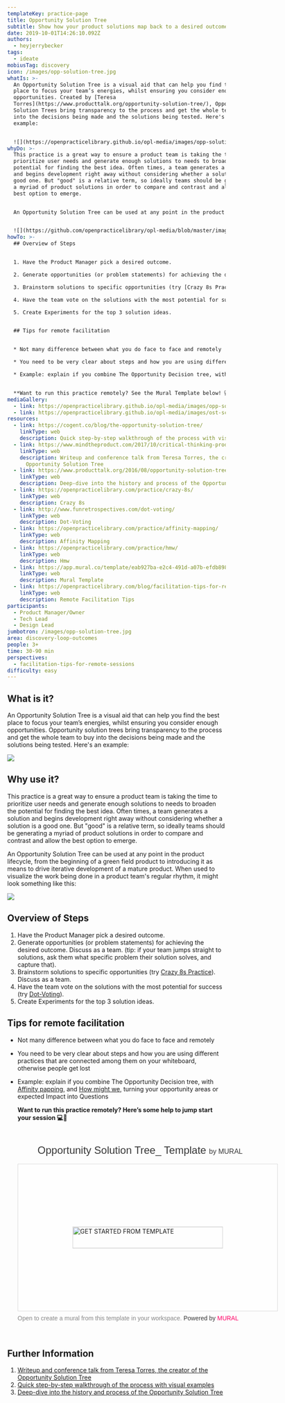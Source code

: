 ```yaml
---
templateKey: practice-page
title: Opportunity Solution Tree
subtitle: Show how your product solutions map back to a desired outcome
date: 2019-10-01T14:26:10.092Z
authors:
  - heyjerrybecker
tags:
  - ideate
mobiusTag: discovery
icon: /images/opp-solution-tree.jpg
whatIs: >-
  An Opportunity Solution Tree is a visual aid that can help you find the best
  place to focus your team’s energies, whilst ensuring you consider enough
  opportunities. Created by [Teresa
  Torres](https://www.producttalk.org/opportunity-solution-tree/), Opportunity
  Solution Trees bring transparency to the process and get the whole team to buy
  into the decisions being made and the solutions being tested. Here's an
  example:


  ![](https://openpracticelibrary.github.io/opl-media/images/opp-solution-tree.jpg)
whyDo: >-
  This practice is a great way to ensure a product team is taking the time to
  prioritize user needs and generate enough solutions to needs to broaden the
  potential for finding the best idea. Often times, a team generates a solution
  and begins development right away without considering whether a solution is a
  good one. But "good" is a relative term, so ideally teams should be generating
  a myriad of product solutions in order to compare and contrast and allow the
  best option to emerge.


  An Opportunity Solution Tree can be used at any point in the product lifecycle, from the beginning of a green field product to introducing it as means to drive iterative development of a mature product. When used to visualize the work being done in a product team's regular rhythm, it might look something like this:


  ![](https://github.com/openpracticelibrary/opl-media/blob/master/images/ost-scale.png?raw=true)
howTo: >-
  ## Overview of Steps


  1. Have the Product Manager pick a desired outcome.

  2. Generate opportunities (or problem statements) for achieving the desired outcome. Discuss as a team. (tip: if your team jumps straight to solutions, ask them what specific problem their solution solves, and capture that).

  3. Brainstorm solutions to specific opportunities (try [Crazy 8s Practice](https://openpracticelibrary.com/practice/crazy-8s/)). Discuss as a team.

  4. Have the team vote on the solutions with the most potential for success (try [Dot-Voting](http://www.funretrospectives.com/dot-voting/)).

  5. Create Experiments for the top 3 solution ideas.


  ## Tips for remote facilitation


  * Not many difference between what you do face to face and remotely

  * You need to be very clear about steps and how you are using different practices that are connected among them on your whiteboard, otherwise people get lost

  * Example: explain if you combine The Opportunity Decision tree, with [Affinity mapping](https://openpracticelibrary.com/practice/affinity-mapping/), and [How might we](https://openpracticelibrary.com/practice/hmw/), turning your opportunity areas or expected Impact into Questions


  **Want to run this practice remotely? See the Mural Template below! 💻🙏**
mediaGallery:
  - link: https://openpracticelibrary.github.io/opl-media/images/opp-solution-tree.jpg
  - link: https://openpracticelibrary.github.io/opl-media/images/ost-scale.png
resources:
  - link: https://cogent.co/blog/the-opportunity-solution-tree/
    linkType: web
    description: Quick step-by-step walkthrough of the process with visual examples
  - link: https://www.mindtheproduct.com/2017/10/critical-thinking-product-teams-teresa-torres/
    linkType: web
    description: Writeup and conference talk from Teresa Torres, the creator of the
      Opportunity Solution Tree
  - link: https://www.producttalk.org/2016/08/opportunity-solution-tree/
    linkType: web
    description: Deep-dive into the history and process of the Opportunity Solution Tree
  - link: https://openpracticelibrary.com/practice/crazy-8s/
    linkType: web
    description: Crazy 8s
  - link: http://www.funretrospectives.com/dot-voting/
    linkType: web
    description: Dot-Voting
  - link: https://openpracticelibrary.com/practice/affinity-mapping/
    linkType: web
    description: Affinity Mapping
  - link: https://openpracticelibrary.com/practice/hmw/
    linkType: web
    description: Hmw
  - link: https://app.mural.co/template/eab927ba-e2c4-491d-a07b-efdb898615c5/1a3af620-a016-478f-93d9-d0ea65d0561c
    linkType: web
    description: Mural Template
  - link: https://openpracticelibrary.com/blog/facilitation-tips-for-remote-sessions/
    linkType: web
    description: Remote Facilitation Tips
participants:
  - Product Manager/Owner
  - Tech Lead
  - Design Lead
jumbotron: /images/opp-solution-tree.jpg
area: discovery-loop-outcomes
people: 3+
time: 30-90 min
perspectives:
  - facilitation-tips-for-remote-sessions
difficulty: easy
---
```

## What is it?

An Opportunity Solution Tree is a visual aid that can help you find the best place to focus your team’s energies, whilst ensuring you consider enough opportunities. Opportunity solution trees bring transparency to the process and get the whole team to buy into the decisions being made and the solutions being tested. Here's an example:

![](/images/opp-solution-tree.jpg)

## Why use it?

This practice is a great way to ensure a product team is taking the time to prioritize user needs and generate enough solutions to needs to broaden the potential for finding the best idea. Often times, a team generates a solution and begins development right away without considering whether a solution is a good one. But "good" is a relative term, so ideally teams should be generating a myriad of product solutions in order to compare and contrast and allow the best option to emerge.

An Opportunity Solution Tree can be used at any point in the product lifecycle, from the beginning of a green field product to introducing it as means to drive iterative development of a mature product. When used to visualize the work being done in a product team's regular rhythm, it might look something like this:

![](/images/ost-scale.png)

## Overview of Steps

1. Have the Product Manager pick a desired outcome.
2. Generate opportunities (or problem statements) for achieving the desired outcome. Discuss as a team. (tip: if your team jumps straight to solutions, ask them what specific problem their solution solves, and capture that).
3. Brainstorm solutions to specific opportunities (try [Crazy 8s Practice](https://openpracticelibrary.com/practice/crazy-8s/)). Discuss as a team.
4. Have the team vote on the solutions with the most potential for success (try [Dot-Voting](http://www.funretrospectives.com/dot-voting/)).
5. Create Experiments for the top 3 solution ideas.

## Tips for remote facilitation

- Not many difference between what you do face to face and remotely
- You need to be very clear about steps and how you are using different practices that are connected among them on your whiteboard, otherwise people get lost
- Example: explain if you combine The Opportunity Decision tree, with [Affinity papping](https://openpracticelibrary.com/practice/affinity-mapping/), and [How might we](https://openpracticelibrary.com/practice/hmw/), turning your opportunity areas or expected Impact into Questions

  **Want to run this practice remotely? Here’s some help to jump start your session 💻🙏**

  <div style="width: 600px;"> <h1 style="position: relative;vertical-align: middle;display: inline-block; font-size: 24px; line-height:28px; color: #393939;margin-bottom: 14px; font-weight: 300;font-family: Proxima Nova, sans-serif;"> <span style="padding-left: 46px; display: inline-block;"> Opportunity Solution Tree_ Template <span style="font-size: 16px; color: #393939; font-weight: 300;"> by MURAL </span> </span> </h1> <div style="position: relative;padding-bottom: 56.25%;height: 0; overflow: hidden; max-width: 800px; min-width: 320px; border-width: 1px; border-style: solid; border-color: #d8d8d8;"> <div style="position: absolute;top: 0;left: 0;z-index: 10; width: 100%; height: 100%;background: url(https://murally.blob.core.windows.net/thumbnails/warhw2023/templates/eab927ba-e2c4-491d-a07b-efdb898615c5.png?v=a657cb76-b066-4459-a0d9-9cd19dd1abb3) no-repeat center center; background-size: cover;"> <div style="position: absolute;top: 0;left: 0;z-index: 20;width: 100%; height: 100%;background-color: white;-webkit-filter: opacity(.4);"> </div> <a href="https://app.mural.co/template/eab927ba-e2c4-491d-a07b-efdb898615c5/1a3af620-a016-478f-93d9-d0ea65d0561c" target="_blank" style="transform: translate(-50%, -50%);top: 50%;left: 50%; position: absolute; z-index: 30; border: none; background: transparent;"> <img src="https://app.mural.co/static/images/button-template-large.png" alt="GET STARTED FROM TEMPLATE" width="347" height="50" style="width: 347px !important; height: 50px !important"> </a> </div> </div> <p style="margin-top: 7px;margin-bottom: 60px;line-height: 18px; font-size: 14px;font-family: Proxima Nova, sans-serif;font-weight: 400; color: #888888;"> Open to create a mural from this template in your workspace. <span style="color: #393939;"> Powered by </span> <a href="https://mural.co/" target="_blank" style="text-decoration: none;"> <span style="color: #ff0065;">MURAL</span> </a> </p></div>

## Further Information

1. [Writeup and conference talk from Teresa Torres, the creator of the Opportunity Solution Tree](https://www.mindtheproduct.com/2017/10/critical-thinking-product-teams-teresa-torres/)
2. [Quick step-by-step walkthrough of the process with visual examples](https://cogent.co/blog/the-opportunity-solution-tree/)
3. [Deep-dive into the history and process of the Opportunity Solution Tree](https://www.producttalk.org/2016/08/opportunity-solution-tree/)
